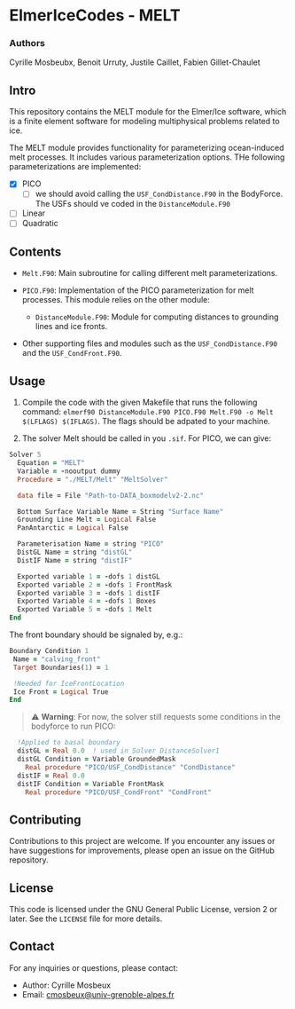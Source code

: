 # ElmerIceCodes - MELT

### Authors

Cyrille Mosbeubx, Benoit Urruty, Justile Caillet, Fabien Gillet-Chaulet

## Intro 

This repository contains the MELT module for the Elmer/Ice software, which is a finite element software for modeling multiphysical problems related to ice.

The MELT module provides functionality for parameterizing ocean-induced melt processes. It includes various parameterization options. THe following parameterizations are implemented:

- [x] PICO
  - [ ] we should avoid calling the `USF_CondDistance.F90` in the BodyForce. The USFs should ve coded in the `DistanceModule.F90`
- [ ] Linear
- [ ] Quadratic 

## Contents
- `Melt.F90`: Main subroutine for calling different melt parameterizations.

- `PICO.F90`: Implementation of the PICO parameterization for melt processes. This module relies on the other module:
  - `DistanceModule.F90`: Module for computing distances to grounding lines and ice fronts.
- Other supporting files and modules such as the `USF_CondDistance.F90` and the `USF_CondFront.F90`. 

## Usage

1. Compile the code with the given Makefile that runs the following command: `elmerf90 DistanceModule.F90 PICO.F90 Melt.F90 -o Melt $(LFLAGS) $(IFLAGS)`. The flags should be adpated to your machine.

2. The solver Melt should be called in you `.sif`. For PICO, we can give:

```f90
Solver 5
  Equation = "MELT"
  Variable = -nooutput dummy
  Procedure = "./MELT/Melt" "MeltSolver"

  data file = File "Path-to-DATA_boxmodelv2-2.nc"

  Bottom Surface Variable Name = String "Surface Name"
  Grounding Line Melt = Logical False
  PanAntarctic = Logical False

  Parameterisation Name = string "PICO"
  DistGL Name = string "distGL"
  DistIF Name = string "distIF"

  Exported variable 1 = -dofs 1 distGL
  Exported variable 2 = -dofs 1 FrontMask
  Exported variable 3 = -dofs 1 distIF
  Exported Variable 4 = -dofs 1 Boxes
  Exported Variable 5 = -dofs 1 Melt
End
```

The front boundary should be signaled by, e.g.:

```f90
Boundary Condition 1
 Name = "calving_front"
 Target Boundaries(1) = 1

 !Needed for IceFrontLocation
 Ice Front = Logical True
End
```

> :warning: **Warning**: For now, the solver still requests some conditions in the bodyforce to run PICO:

```f90
  !Applied to basal boundary
  distGL = Real 0.0  ! used in Solver DistanceSolver1
  distGL Condition = Variable GroundedMask
    Real procedure "PICO/USF_CondDistance" "CondDistance"
  distIF = Real 0.0
  distIF Condition = Variable FrontMask
    Real procedure "PICO/USF_CondFront" "CondFront"
```


## Contributing

Contributions to this project are welcome. If you encounter any issues or have suggestions for improvements, please open an issue on the GitHub repository.

## License

This code is licensed under the GNU General Public License, version 2 or later. See the `LICENSE` file for more details.

## Contact

For any inquiries or questions, please contact:
- Author: Cyrille Mosbeux
- Email: cmosbeux@univ-grenoble-alpes.fr
